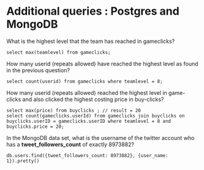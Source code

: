 # Additional queries : Postgres and MongoDB #

What is the highest level that the team has reached in gameclicks?

    select max(teamlevel) from gameclicks;

How many userid (repeats allowed) have reached the highest level as found in the previous question?

    select count(userid) from gameclicks where teamlevel = 8;

How many userid (repeats allowed) reached the highest level in game-clicks and also clicked the highest costing price in buy-clicks? 

    select max(price) from buyclicks ; // result = 20
    select count(gameclicks.userId) from gameclicks join buyclicks on buyclicks.userID = gameclicks.userID where teamlevel = 8 and buyclicks.price = 20;


In the MongoDB data set, what is the username of the twitter account who has a **tweet\_followers\_count** of exactly 8973882?

    db.users.find({tweet_followers_count: 8973882}, {user_name: 1}).pretty()
